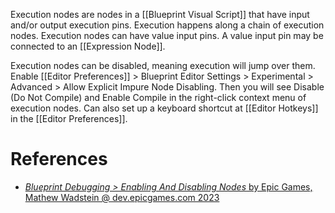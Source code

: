 Execution nodes are nodes in a [[Blueprint Visual Script]] that have input and/or output execution pins.
Execution happens along a chain of execution nodes.
Execution nodes can have value input pins.
A value input pin may be connected to an [[Expression Node]].

Execution nodes can be disabled, meaning execution will jump over them.
Enable [[Editor Preferences]] > Blueprint Editor Settings > Experimental > Advanced > Allow Explicit Impure Node Disabling.
Then you will see Disable (Do Not Compile) and Enable Compile in the right-click context menu of execution nodes.
Can also set up a keyboard shortcut at [[Editor Hotkeys]] in the [[Editor Preferences]].


# References

- [_Blueprint Debugging > Enabling And Disabling Nodes_ by Epic Games, Mathew Wadstein @ dev.epicgames.com 2023](https://dev.epicgames.com/community/learning/courses/VdA/unreal-engine-blueprint-debugging/p0Gx/unreal-engine-enabling-and-disabling-nodes)
